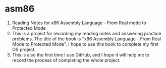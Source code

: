 # asm86
1. Reading Notes for x86 Assembly Language - From Real mode to Protected Mode
2. This is a project for recording my reading notes and answering practice problems.
The title of the book is "x86 Assembly Language - From Real Mode to Protected Mode". I hope to use this book to complete my first OS project.
3. This is also the first time I use GitHub, and I hope it will help me to record the process of completing the whole project.
